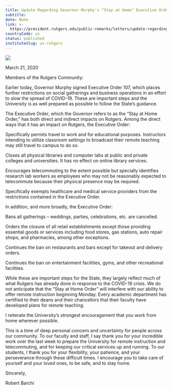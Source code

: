 ```yaml
---
title: Update Regarding Governor Murphy's "Stay at Home" Executive Order
subtitle: 
date: None
link: >-
  https://president.rutgers.edu/public-remarks/letters/update-regarding-governor-murphys-stay-home-executive-order
countryCode: us
status: published
instituteSlug: us-rutgers
---
```

![](https://president.rutgers.edu/profiles/ruprof/themes/scarlet/favicon.ico)

March 21, 2020

Members of the Rutgers Community:

Earlier today, Governor Murphy signed Executive Order 107, which places further restrictions on social gatherings and business operations in an effort to slow the spread of COVID-19. These are important steps and the University is as well prepared as possible to follow the State’s guidance.

The Executive Order, which the Governor refers to as the “Stay at Home Order,” has both direct and indirect impacts on Rutgers. Among the direct ways that it has an impact on Rutgers, the Executive Order:

Specifically permits travel to work and for educational purposes. Instructors intending to utilize classroom settings to broadcast their remote teaching may still travel to campus to do so.

Closes all physical libraries and computer labs at public and private colleges and universities. It has no effect on online library services.

Encourages telecommuting to the extent possible but specially identifies research lab workers as employees who may not be reasonably expected to telecommute because their physical presence may be required.

Specifically exempts healthcare and medical service providers from the restrictions contained in the Executive Order.

In addition, and more broadly, the Executive Order:

Bans all gatherings – weddings, parties, celebrations, etc. are cancelled.

Orders the closure of all retail establishments except those providing essential goods or services including food stores, gas stations, auto repair shops, and pharmacies, among other exceptions.

Continues the ban on restaurants and bars except for takeout and delivery orders.

Continues the ban on entertainment facilities, gyms, and other recreational facilities.

While these are important steps for the State, they largely reflect much of what Rutgers has already done in response to the COVID-19 crisis. We do not anticipate that the “Stay at Home Order” will interfere with our ability to offer remote instruction beginning Monday. Every academic department has certified to their deans and their chancellors that their faculty have developed plans for remote teaching.

I reiterate the University’s strongest encouragement that you work from home wherever possible.

This is a time of deep personal concern and uncertainty for people across our community. To our faculty and staff, I say thank you for your incredible work over the last week to prepare the University for remote instruction and telecommuting, and for keeping our critical services up and running. To our students, I thank you for your flexibility, your patience, and your perseverance through these difficult times. I encourage you to take care of yourself and your loved ones, to be safe, and to stay home.

Sincerely,

Robert Barchi